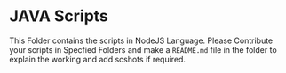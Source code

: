 # JAVA Scripts

This Folder contains the scripts in NodeJS Language. Please Contribute your scripts in Specfied Folders and make a `README.md` file in the folder to explain the working and add scshots if required.